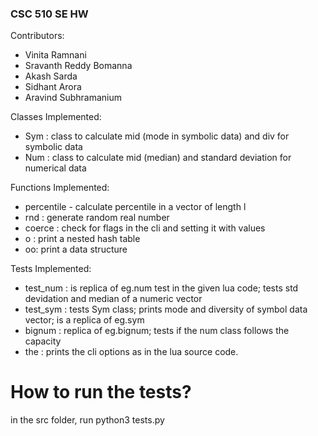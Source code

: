 ### CSC 510 SE HW 

Contributors:
- Vinita Ramnani
- Sravanth Reddy Bomanna
- Akash Sarda
- Sidhant Arora
- Aravind Subhramanium

Classes Implemented:
- Sym : class to calculate mid (mode in symbolic data) and div for symbolic data
- Num : class to calculate mid (median) and standard deviation for numerical data

Functions Implemented:
-  percentile - calculate percentile in a vector of length l
- rnd : generate random real number
- coerce : check for flags in the cli and setting it with values
- o : print a nested hash table
- oo: print a data structure


Tests Implemented:
- test_num : is replica of eg.num test in the given lua code; tests std devidation and median of a numeric vector
- test_sym : tests Sym class; prints mode and diversity of symbol data vector; is a replica of eg.sym
- bignum : replica of eg.bignum; tests if the num class follows the capacity 
-  the : prints the cli options as in the lua source code.

# How to run the tests?

in the src folder, run python3 tests.py

